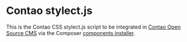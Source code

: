 Contao stylect.js
=================

This is the Contao CSS stylect.js script to be integrated in
[Contao Open Source CMS][1] via the Composer [components installer][2].


[1]: https://contao.org
[2]: http://robloach.github.io/component-installer/
